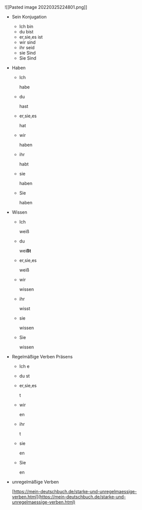 ![[Pasted image 20220325224801.png]]

-   Sein Konjugation
    -   Ich
        bin
    -   du
        bist
    -   er,sie,es
        ist
    -   wir
        sind
    -   ihr
        seid
    -   sie
        Sind
    -   Sie
        Sind
-   Haben
    
    -   Ich
        
        habe
        
    -   du
        
        hast
        
    -   er,sie,es
        
        hat
        
    -   wir
        
        haben
        
    -   ihr
        
        habt
        
    -   sie
        
        haben
        
    -   Sie
        
        haben
        
-   Wissen
    
    -   Ich
        
        weiß
        
    -   du
        
        wei**ßt**
        
    -   er,sie,es
        
        weiß
        
    -   wir
        
        wissen
        
    -   ihr
        
        wisst
        
    -   sie
        
        wissen
        
    -   Sie
        
        wissen
        
-   Regelmäßige Verben Präsens
    -   Ich
        e
    -   du
        st
        
    -   er,sie,es
        
        t
        
    -   wir
        
        en
        
    -   ihr
        
        t
        
    -   sie
        
        en
        
    -   Sie
        
        en
        
-   unregelmäßige Verben
    
    [](https://mein-deutschbuch.de/starke-und-unregelmaessige-verben.html)[https://mein-deutschbuch.de/starke-und-unregelmaessige-verben.html](https://mein-deutschbuch.de/starke-und-unregelmaessige-verben.html)